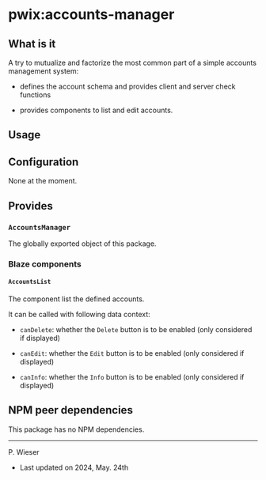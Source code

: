 # pwix:accounts-manager

## What is it

A try to mutualize and factorize the most common part of a simple accounts management system:

- defines the account schema and provides client and server check functions

- provides components to list and edit accounts.

## Usage

## Configuration

None at the moment.

## Provides

### `AccountsManager`

The globally exported object of this package.

### Blaze components

#### `AccountsList`

The component list the defined accounts.

It can be called with following data context:

- `canDelete`: whether the `Delete` button is to be enabled (only considered if displayed)

- `canEdit`: whether the `Edit` button is to be enabled (only considered if displayed)

- `canInfo`: whether the `Info` button is to be enabled (only considered if displayed)

## NPM peer dependencies

This package has no NPM dependencies.

---
P. Wieser
- Last updated on 2024, May. 24th
